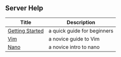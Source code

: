 ## Server Help

| Title                                                                                                 | Description                 |
|-------------------------------------------------------------------------------------------------------|-----------------------------|
| [Getting Started](server/GettingStarted#getting-started-with-the-server)| a quick guide for beginners |
| [Vim](/server-help/Text%20Editors/Vim#vim)                                    | a novice guide to Vim       |
| [Nano](/server-help/Text%20Editors/nano#nano)                                    | a novice intro to nano       |

